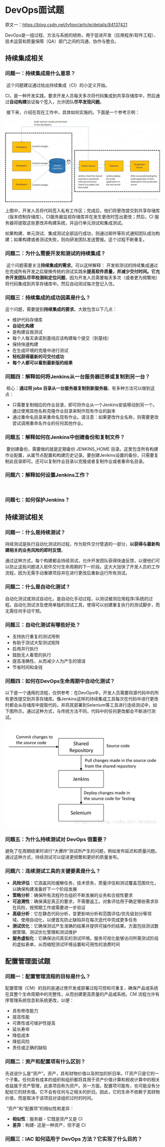 # DevOps面试题

原文一：https://blog.csdn.net/lyfqyr/article/details/84137421



​        DevOps是一组过程、方法与系统的统称，用于促进开发（应用程序/软件工程）、技术运营和质量保障（QA）部门之间的沟通、协作与整合。



## 持续集成相关

### 问题一：持续集成是什么意思？

​        这个问题建议通过给出持续集成（CI）的小定义开始。

​        CI，是一种开发实践，要求开发人员每天多次将代码集成到共享存储库中，然后通过**自动构建**验证每个签入，允许团队**尽早发现问题**。

​        接下来，介绍在现在工作中，具体如何实施的。下面是一个参考示例：

![1](./images/DevOps_Interview/1.jpg)

​        上图中，开发人员将代码签入私有工作区；完成后，他们将更改提交到共享存储库（版本控制存储库）。CI服务器监视存储库并在发生更改时签出更改；然后，CI 服务器将提取这些更改并构建系统，并运行单元测试和集成测试。

​        如果构建、单元测试、集成测试全部运行成功，则通过邮件等形式通知团队成功构建；如果构建或者测试失败，则向研发团队发送警报。这个过程不断重复。

### 问题二：为什么需要开发和测试的持续集成？

​        这个问题需要关注**持续集成的需求**。可以这样解释：
​        开发和测试的持续集成通过在完成所有开发之后替换传统的测试实践来**提高软件质量，并减少交付时间。它允许开发团队尽早检测和定位问题**，因为开发人员需要每天多次（或者更为频繁地）将代码集成到共享存储库中。然后自动测试每次登记入住。

### 问题三：持续集成的成功因素是什么？

​        这个问题，需要提到**持续集成的要求**。大致包含以下几点：

* 维护代码存储库
* **自动化构建**
* 是构建自我测试
* 每个人每天承诺到基线应该构建每个提交（到基线）
* 保持快速构建
* 在生成环境的克隆中进行测试
* **轻松获得最新的可交付成功**
* **每个人都可以看到最新版的结果**

### 问题四：解释如何将Jenkins从一台服务器迁移或复制到另一台？

​        核心：**通过将 jobs 目录从一台服务器复制到新服务器**。有多种方法可以做到这点：

* 只需要复制相应的作业目录，即可将作业从一个Jenkins安装移动到另一个。通过使用其他名称克隆作业目录来制作现有作业的副本
* 通过重命名目录来重命名现有作业。请注意：如果更改作业名称，则需要更改尝试调用重命名作业的任何其他作业。

### 问题五：解释如何在Jenkins中创建备份和复制文件？

​        要创建备份，需要做的就是定期备份 JENKINS_HOME 目录。这里包含所有构建作业配置，从属节点配置和构建历史记录。要创建Jenkins设置的备份，只需要复制此目录即可。还可以复制作业目录以克隆或者复制作业或者重命名目录。

### 问题六：解释如何设置Jenkins工作？

​        

### 问题七：如何保护Jenkins？



## 持续测试相关

### 问题一：什么是持续测试？

​        持续测试是执行自动化测试的过程，作为软件交付管道的一部分，**以获得与最新构建相关的业务风险的即时反馈**。

​        通过这种方式，每个构建都会持续测试，允许开发团队获得快速反馈，以便他们可以防止这些问题进入软件交付生命周期的下一阶段。这大大加快了开发人员的工作流程，因为无需手动重建项目并在进行更改后重新运行所有测试。

### 问题二：什么是自动化测试？

​        自动化测试或测试自动化，是自动化手动过程，以测试被测应用程序/系统的过程。自动化测试涉及使用单独的测试工具，使得可以创建重复执行的测试脚步，而无需任何手动干预。

### 问题三：自动化测试有哪些好处？

* 支持执行重复的测试用例
* 有助于测试大型测试矩阵
* 启用并行执行
* 鼓励无人看管的执行
* 提高准确性，从而减少人为产生的错误
* 节省时间和金钱

### 问题四：如何在DevOps生命周期中自动化测试？

​        以下是一个通用的流程，仅供参考：在DevOps中，开发人员需要将源代码中的所有更改提交到共享存储库。像Jenkins这样的持续集成工具每次在代码中进行更改时都会从存储库中提取代码，并将其部署到Selenium等工具进行连续测试中，如下图所示。通过这种方式，与传统方法不同，代码中的任何更改都会不断进行测试。

![2](./images/DevOps_Interview/2.jpg)

### 问题五：为什么持续测试对 DevOps 很重要？

​        避免了在周期结束时进行“大爆炸”测试所产生的问题，例如发布延迟和质量问题。通过这种方式，持续测试可以促进更频繁和更好的质量发布。

### 问题六：连续测试工具的关键要素是什么？

* **风险评估**：它涵盖风险缓解任务，技术债务，质量评估和测试覆盖范围优化，以确保构建准备好下一个阶段发展
* **策略分析**：确保所有流程符合组织不断发展的业务和合规性要求
* **可追溯性**：确保满足真正的要求，不需要返工。对象评估用于确定哪些需求存在风险，按预期工作或需要进一步验证
* **高级分析**：它在静态代码分析，变更影响分析和范围评估/优先级划分等领域，使用自动化，以便首先防止缺陷并在每次迭代中完成更多任务
* **测试优化**：它确保测试产生准确的结果并提供可操作的结果。方面包括测试数据管理、测试优化管理和测试维护
* **服务虚拟化**：它确保访问真实的测试环境。服务可视化能够访问所需测试阶段的虚拟表单，从而缩短测试环境设置和可用性的浪费时间

## 配置管理面试题

### 问题一：配置管理流程的目标是什么？

​        配置管理（CM）的目的是通过使开发或部署过程可控和可重复，确保产品或系统在其整个生命周期中的完整性，从而创建更高质量的产品或系统。CM 流程允许有序管理系统信息和系统更改，以便：

* 具有修改能力
* 提高性能
* 可靠性或可维护性提高
* 延长寿命
* 降低成本
* 降低风险
* 责任或正确的缺陷

### 问题二：资产和配置项有什么区别？

​        先说说什么是“资产”。资产，具有财物价值以及附加的折旧率。IT资产只是它的一个子集。任何具有成本的组织和组织都将其用于资产价值计算和税收计算中的相关收益属于资产管理，此类项目称为资产。另一方面，配置项可能有，也可能没有分配给它的财务值。它不会有任何与之相关的折旧。因此，它的生命不依赖于其财物价值，而是取决于该项目对该组织过时的时间。

​        “资产”和“配置项”的相似性和差异：

* **相似性**：服务器 - 它既是资产又是 CI
* **差异**：构建- 这是一种资产，但不是 CI

### 问题三：IAC 如何适用于 DevOps 方法？它实现了什么目的？
